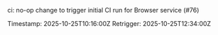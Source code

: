 ci: no-op change to trigger initial CI run for Browser service (#76)

Timestamp: 2025-10-25T10:16:00Z
Retrigger: 2025-10-25T12:34:00Z

